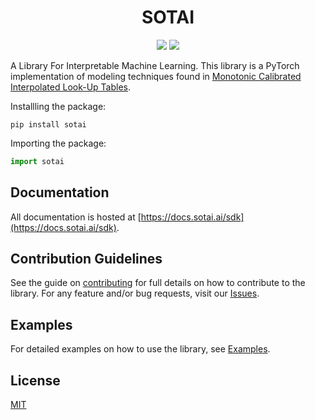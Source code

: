 <h1 align="center">SOTAI</h1>

<p align='center'>
<a href="https://pypi.org/project/sotai/"><img src="https://img.shields.io/pypi/v/sotai" /></a>
<a href="https://github.com/SOTAI-Labs/sotai/actions/workflows/tests.yml" ><img src="https://github.com/SOTAI-Labs/sotai/actions/workflows/tests.yml/badge.svg?branch=dev" /></a>
</p>

A Library For Interpretable Machine Learning. This library is a PyTorch implementation of modeling techniques found in [Monotonic Calibrated Interpolated Look-Up Tables](https://jmlr.org/papers/volume17/15-243/15-243.pdf).

Installling the package:

```shell
pip install sotai
```

Importing the package:

```python
import sotai
```

## Documentation

All documentation is hosted at [https://docs.sotai.ai/sdk](https://docs.sotai.ai/sdk).

## Contribution Guidelines

See the guide on [contributing](https://docs.sotai.ai/sdk/contributing) for full details on how to contribute to the library. For any feature and/or bug requests, visit our [Issues](https://github.com/SOTAI-Labs/sotai/issues).

## Examples

For detailed examples on how to use the library, see [Examples](https://docs.sotai.ai/sdk/examples).

## License

[MIT](https://github.com/SOTAI-Labs/sdk/blob/dev/LICENSE)
